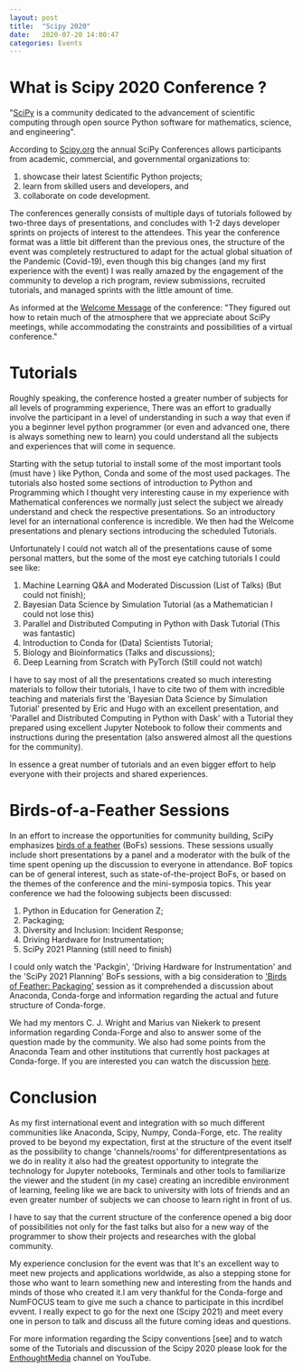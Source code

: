 ```yaml
---
layout: post
title:  "Scipy 2020"
date:   2020-07-20 14:00:47
categories: Events
---
```


# What is Scipy 2020 Conference ?
"[SciPy](https://www.scipy2020.scipy.org/about) is a community dedicated to the advancement of scientific computing through open source Python software for mathematics, science, and engineering". 

According to [Scipy.org](https://conference.scipy.org/index.html) the annual SciPy Conferences allows participants from academic, commercial, and governmental organizations to:
  1. showcase their latest Scientific Python projects;
  2. learn from skilled users and developers, and
  3. collaborate on code development.

The conferences generally consists of multiple days of tutorials followed by two-three days of presentations, and concludes with 1-2 days developer sprints on projects of interest to the attendees.
  This year the conference format was a little bit different than the previous ones, the structure of the event was completely restructured to adapt for the actual global situation of the Pandemic (Covid-19), even though this big changes (and my first experience with the event) I was really amazed by the engagement of the community to develop a rich program, review submissions, recruited tutorials, and managed sprints with the little amount of time.
  
  As informed at the [Welcome Message](https://www.scipy2020.scipy.org/welcomemessage) of the conference: "They figured out how to retain much of the atmosphere that we appreciate about SciPy meetings, while accommodating the constraints and possibilities of a virtual conference."
    
# Tutorials
  Roughly speaking, the conference hosted a greater number of subjects for all levels of programming experience, There was an effort to gradually involve the participant in a level of understanding in such a way that even if you a beginner level python programmer (or even and advanced one, there is always something new to learn) you could understand all the subjects and experiences that will come in sequence.
  
  Starting with the setup tutorial to install some of the most important tools (must have ) like Python, Conda and some of the most used packages. 
  The tutorials also hosted some sections of introduction to Python and Programming which I thought very interesting cause in my experience with Mathematical conferences we normally just select the subject we already understand and check the respective presentations. So an introductory level for an international conference is incredible.
  We then had the Welcome presentations and plenary sections introducing the scheduled Tutorials.
  
  Unfortunately I could not watch all of the presentations cause of some personal matters, but the some of the most eye catching tutorials I could see like:
  1. Machine Learning Q&A and Moderated Discussion (List of Talks) (But could not finish);
  2. Bayesian Data Science by Simulation Tutorial (as a Mathematician I could not lose this)
  3. Parallel and Distributed Computing in Python with Dask Tutorial (This was fantastic)
  4. Introduction to Conda for (Data) Scientists Tutorial;
  5. Biology and Bioinformatics (Talks and discussions);
  6. Deep Learning from Scratch with PyTorch (Still could not watch)
  
  I have to say most of all the presentations created so much interesting materials to follow their tutorials, I have to cite two of them with incredible teaching and materials first the 'Bayesian Data Science by Simulation Tutorial' presented by Eric and Hugo with an excellent presentation, and 'Parallel and Distributed Computing in Python with Dask' with a Tutorial they prepared using excellent Jupyter Notebook to follow their comments and instructions during the presentation (also answered almost all the questions for the community).
 
 In essence a great number of tutorials and an even bigger effort to help everyone with their projects and shared experiences.
 
# Birds-of-a-Feather Sessions
  In an effort to increase the opportunities for community building, SciPy emphasizes [birds of a feather](https://www.scipy2020.scipy.org/bof-sessions) (BoFs) sessions. These sessions usually include short presentations by a panel and a moderator with the bulk of the time spent opening up the discussion to everyone in attendance. BoF topics can be of general interest, such as state-of-the-project BoFs, or based on the themes of the conference and the mini-symposia topics.
  This year conference we had the foloowing subjects been discussed:
  1. Python in Education for Generation Z;
  2. Packaging;
  3. Diversity and Inclusion: Incident Response;
  4. Driving Hardware for Instrumentation;
  5. SciPy 2021 Planning (still need to finish)
  
  I could only watch the 'Packgin', 'Driving Hardware for Instrumentation' and the 'SciPy 2021 Planning' BoFs sessions, with a big consideration to ['Birds of Feather: Packaging'](https://conda-forge.org/blog/posts/2020-07-06-scipy-bof/) session as it comprehended a discussion about Anaconda, Conda-forge and information regarding the actual and future structure of Conda-forge.
  
  We had my mentors C. J. Wright and Marius van Niekerk to present information regarding Conda-Forge and also to answer some of the question made by the community. We also had some points from the Anaconda Team and other institutions that currently host packages at Conda-forge. If you are interested you can watch the discussion [here](https://www.youtube.com/watch?v=lF1DjJ5yWLw).
  
# Conclusion
  As my first international event and integration with so much different communities like Anaconda, Scipy, Numpy, Conda-Forge, etc. The reality proved to be beyond my expectation, first at the structure of the event itself as the possibility to change 'channels/rooms' for differentpresentations as we do in reality it also had the greatest opportunity to integrate the technology for Jupyter notebooks, Terminals and other tools to familiarize the viewer and the student (in my case) creating an incredible environment of learning, feeling like we are back to university with lots of friends and an even greater number of subjects we can choose to learn right in front of us. 
  
  I have to say that the current structure of the conference opened a big door of possibilities not only for the fast talks but also for a new way of the programmer to show their projects and researches with the global community.
  
 My experience conclusion for the event was that It's an excellent way to meet new projects and applications worldwide, as also a stepping stone for those who want to learn something new and interesting from the hands and minds of those who created it.I am very thankful for the Conda-forge and NumFOCUS team to give me such a chance to participate in this incrdibel evvent.  I really expect to go for the next one (Scipy 2021) and meet every one in person to talk and discuss all the future coming ideas and questions.
 
 For more information regarding the Scipy conventions [see] and to watch some of the Tutorials and discussion of the Scipy 2020 please look for the [EnthoughtMedia](https://www.youtube.com/user/EnthoughtMedia) channel on YouTube.
